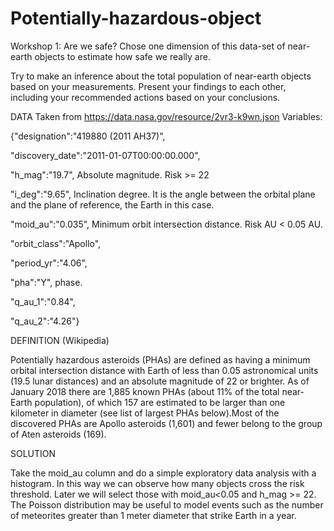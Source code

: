 # Potentially-hazardous-object

Workshop 1: 
Are we safe? Chose one dimension of this data-set of near-earth objects to estimate how safe we really are.  

Try to make an inference about the total population of near-earth objects based on your measurements.
Present your findings to each other, including your recommended actions based on your conclusions.

DATA 
Taken from https://data.nasa.gov/resource/2vr3-k9wn.json
Variables: 

{"designation":"419880 (2011 AH37)",

"discovery_date":"2011-01-07T00:00:00.000",

"h_mag":"19.7", Absolute magnitude. Risk >= 22 

"i_deg":"9.65", Inclination degree. It is the angle between the orbital plane and the plane of reference, the Earth in this case.

"moid_au":"0.035", Minimum orbit intersection distance. Risk AU < 0.05 AU. 

"orbit_class":"Apollo",

"period_yr":"4.06",

"pha":"Y", phase.

"q_au_1":"0.84",

"q_au_2":"4.26"}

DEFINITION (Wikipedia)

Potentially hazardous asteroids (PHAs) are defined as having a minimum orbital intersection distance with Earth of less than 0.05 astronomical units (19.5 lunar distances) and an absolute magnitude of 22 or brighter. As of January 2018 there are 1,885 known PHAs (about 11% of the total near-Earth population), of which 157 are estimated to be larger than one kilometer in diameter (see list of largest PHAs below).Most of the discovered PHAs are Apollo asteroids (1,601) and fewer belong to the group of Aten asteroids (169).

SOLUTION 

Take the moid_au column and do a simple exploratory data analysis with a histogram. In this way we can observe how many objects cross the risk threshold. Later we will select those with moid_au<0.05 and h_mag >= 22.
The Poisson distribution may be useful to model events such as the number of meteorites greater than 1 meter diameter that strike Earth in a year.


